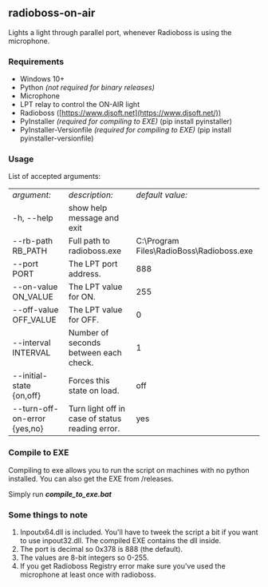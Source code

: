 ## radioboss-on-air

Lights a light through parallel port, whenever Radioboss is using the microphone.

### Requirements

*   Windows 10+
*   Python _(not required for binary releases)_
*   Microphone
*   LPT relay to control the ON-AIR light
*   Radioboss ([https://www.djsoft.net](https://www.djsoft.net/))
*   PyInstaller _(required for compiling to EXE)_ (pip install pyinstaller)
*   PyInstaller-Versionfile _(required for compiling to EXE)_ (pip install pyinstaller-versionfile)

### Usage

List of accepted arguments:

<table><tbody><tr><td><i>argument:</i></td><td><i>description:</i></td><td><i>default value:</i></td></tr><tr><td>-h, --help</td><td>show help message and exit</td><td>&nbsp;</td></tr><tr><td>--rb-path RB_PATH</td><td>Full path to radioboss.exe</td><td>C:\Program Files\RadioBoss\Radioboss.exe</td></tr><tr><td>--port PORT</td><td>The LPT port address.</td><td>888</td></tr><tr><td>--on-value ON_VALUE</td><td>The LPT value for ON.</td><td>255</td></tr><tr><td>--off-value OFF_VALUE</td><td>The LPT value for OFF.</td><td>0</td></tr><tr><td>--interval INTERVAL</td><td>Number of seconds between each check.</td><td>1</td></tr><tr><td>--initial-state {on,off}</td><td>Forces this state on load.</td><td>off</td></tr><tr><td>--turn-off-on-error {yes,no}</td><td>Turn light off in case of status reading error.</td><td>yes</td></tr></tbody></table>

### Compile to EXE

Compiling to exe allows you to run the script on machines with no python installed. You can also get the EXE from /releases.

Simply run _**compile\_to\_exe.bat**_

### Some things to note

1.  Inpoutx64.dll is included. You'll have to tweek the script a bit if you want to use inpout32.dll. The compiled EXE contains the dll inside.
2.  The port is decimal so 0x378 is 888 (the default).
3.  The values are 8-bit integers so 0-255.
4.  If you get Radioboss Registry error make sure you've used the microphone at least once with radioboss.